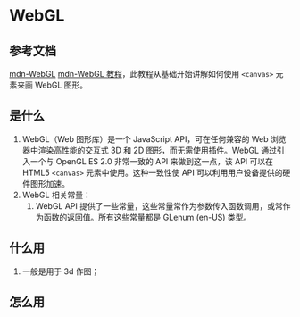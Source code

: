 # WebGL

## 参考文档

[mdn-WebGL](https://developer.mozilla.org/zh-CN/docs/Web/API/WebGL_API)
[mdn-WebGL 教程](https://developer.mozilla.org/zh-CN/docs/Web/API/WebGL_API/Tutorial)，此教程从基础开始讲解如何使用 `<canvas>` 元素来画 WebGL 图形。

## 是什么

1. WebGL（Web 图形库）是一个 JavaScript API，可在任何兼容的 Web 浏览器中渲染高性能的交互式 3D 和 2D 图形，而无需使用插件。WebGL 通过引入一个与 OpenGL ES 2.0 非常一致的 API 来做到这一点，该 API 可以在 HTML5 `<canvas>` 元素中使用。这种一致性使 API 可以利用用户设备提供的硬件图形加速。
2. WebGL 相关常量：
   1. WebGL API 提供了一些常量，这些常量常作为参数传入函数调用，或常作为函数的返回值。所有这些常量都是 GLenum (en-US) 类型。

## 什么用

1. 一般是用于 3d 作图；

## 怎么用
